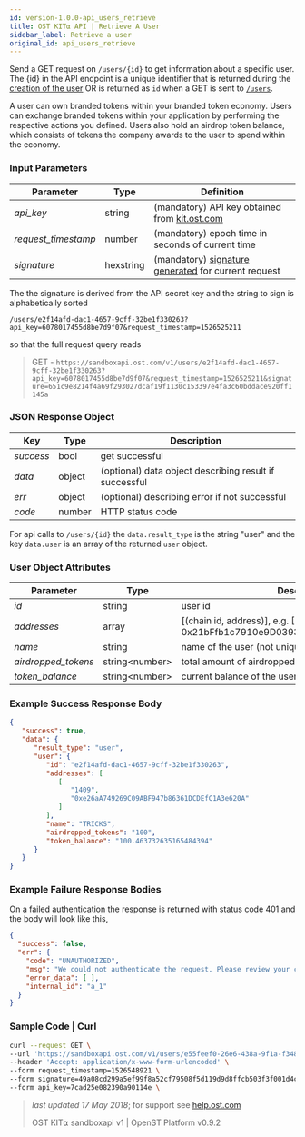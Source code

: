 ```yaml
---
id: version-1.0.0-api_users_retrieve
title: OST KIT⍺ API | Retrieve A User
sidebar_label: Retrieve a user
original_id: api_users_retrieve
---
```


Send a GET request on `/users/{id}` to get information about a specific user. The {id} in the API endpoint is a unique identifier that is returned during the [<u>creation of the user</u>](/docs/api_users_create.html) OR is returned as `id` when a GET is sent to [<u>`/users`</u>](/docs/api_users_list.html). 

A user can own branded tokens within your branded token economy.  Users can exchange branded tokens within your application by performing the respective actions you defined.  Users also hold an airdrop token balance, which consists of tokens the company awards to the user to spend within the economy.

### Input Parameters

| Parameter           | Type       | Definition  |
|---------------------|-----------|--------|
| _api_key_           | string      | (mandatory) API key obtained from [kit.ost.com](https://kit.ost.com)|
| _request_timestamp_ | number     | (mandatory) epoch time in seconds of current time |
| _signature_         | hexstring  | (mandatory) [<u>signature generated</u>](/docs/api_authentication.html) for current request |


The the signature is derived from the API secret key and the string to sign is alphabetically sorted


`/users/e2f14afd-dac1-4657-9cff-32be1f330263?api_key=6078017455d8be7d9f07&request_timestamp=1526525211`

so that the full request query reads

> GET - `https://sandboxapi.ost.com/v1/users/e2f14afd-dac1-4657-9cff-32be1f330263?api_key=6078017455d8be7d9f07&request_timestamp=1526525211&signature=651c9e8214f4a69f293027dcaf19f1130c153397e4fa3c60bddace920ff1145a`

### JSON Response Object

| Key        | Type   | Description      |
|------------|--------|------------|
| _success_  | bool   | get successful |
| _data_     | object | (optional) data object describing result if successful   |
| _err_      | object | (optional) describing error if not successful |
| _code_     | number | HTTP status code |

For api calls to `/users/{id}` the `data.result_type` is the string "user"
and the key `data.user` is an array of the returned `user` object. 

### User Object Attributes

| Parameter | Type   | Description  |
|-----------|--------|--------|
| _id_      | string | user id |
| _addresses_    | array | [(chain id, address)], e.g. [(1409, 0x21bFfb1c7910e9D0393E3f655E921FB47F70ab56)]  |
| _name_    | string | name of the user (not unique)  |
| _airdropped_tokens_ | string\<number\> | 	total amount of airdropped tokens to the user |
| _token_balance_           | string\<number\> | current balance of the user |

### Example Success Response Body
```json
{
   "success": true,
   "data": {
      "result_type": "user",
      "user": {
         "id": "e2f14afd-dac1-4657-9cff-32be1f330263",
         "addresses": [
            [
               "1409",
               "0xe26aA749269C09ABF947b86361DCDEfC1A3e620A"
            ]
         ],
         "name": "TRICKS",
         "airdropped_tokens": "100",
         "token_balance": "100.463732635165484394"
      }
   }
}
```

### Example Failure Response Bodies
On a failed authentication the response is returned with status code 401 and the body will look like this,

```json
{
  "success": false,
  "err": {
    "code": "UNAUTHORIZED",
    "msg": "We could not authenticate the request. Please review your credentials and authentication method.",
    "error_data": [ ],
    "internal_id": "a_1"
  }
}
```


### Sample Code | Curl
```bash
curl --request GET \
--url 'https://sandboxapi.ost.com/v1/users/e55feef0-26e6-438a-9f1a-f348ce2e3c44' \
--header 'Accept: application/x-www-form-urlencoded' \
--form request_timestamp=1526548921 \
--form signature=49a08cd299a5ef99f8a52cf79508f5d119d9d8ffcb503f3f001d4c925e086842 \
--form api_key=7cad25e082390a90114e \
```

>_last updated 17 May 2018_; for support see [<u>help.ost.com</u>](https://help.ost.com)
>
> OST KIT⍺ sandboxapi v1 | OpenST Platform v0.9.2
